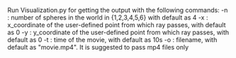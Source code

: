Run Visualization.py for getting the output with the following commands:
-n : number of spheres in the world in {1,2,3,4,5,6} with default as 4
-x : x_coordinate of the user-defined point from which ray passes, with default as 0
-y : y_coordinate of the user-defined point from which ray passes, with default as 0
-t : time of the movie, with default as 10s
-o : filename, with default as "movie.mp4". It is suggested to pass mp4 files only
